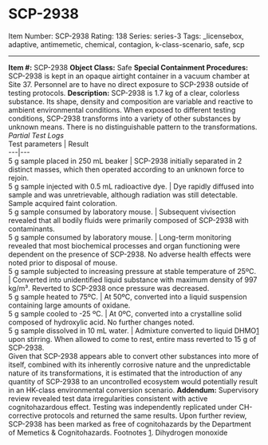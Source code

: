 # SCP-2938
Item Number: SCP-2938
Rating: 138
Series: series-3
Tags: _licensebox, adaptive, antimemetic, chemical, contagion, k-class-scenario, safe, scp

---

**Item #:** SCP-2938
**Object Class:** Safe
**Special Containment Procedures:** SCP-2938 is kept in an opaque airtight container in a vacuum chamber at Site 37. Personnel are to have no direct exposure to SCP-2938 outside of testing protocols.
**Description:** SCP-2938 is 1.7 kg of a clear, colorless substance. Its shape, density and composition are variable and reactive to ambient environmental conditions. When exposed to different testing conditions, SCP-2938 transforms into a variety of other substances by unknown means. There is no distinguishable pattern to the transformations.
_Partial Test Logs_  
Test parameters | Result  
---|---  
5 g sample placed in 250 mL beaker | SCP-2938 initially separated in 2 distinct masses, which then operated according to an unknown force to rejoin.  
5 g sample injected with 0.5 mL radioactive dye. | Dye rapidly diffused into sample and was unretrievable, although radiation was still detectable. Sample acquired faint coloration.  
5 g sample consumed by laboratory mouse. | Subsequent vivisection revealed that all bodily fluids were primarily composed of SCP-2938 with contaminants.  
5 g sample consumed by laboratory mouse. | Long-term monitoring revealed that most biochemical processes and organ functioning were dependent on the presence of SCP-2938. No adverse health effects were noted prior to disposal of mouse.  
5 g sample subjected to increasing pressure at stable temperature of 25ºC. | Converted into unidentified liquid substance with maximum density of 997 kg/m³. Reverted to SCP-2938 once pressure was decreased.  
5 g sample heated to 75ºC. | At 50ºC, converted into a liquid suspension containing large amounts of oxidane.  
5 g sample cooled to -25 ºC. | At 0ºC, converted into a crystalline solid composed of hydroxylic acid. No further changes noted.  
5 g sample dissolved in 10 mL water. | Admixture converted to liquid DHMO[1](javascript:;) upon stirring. When allowed to come to rest, entire mass reverted to 15 g of SCP-2938.  
Given that SCP-2938 appears able to convert other substances into more of itself, combined with its inherently corrosive nature and the unpredictable nature of its transformations, it is estimated that the introduction of any quantity of SCP-2938 to an uncontrolled ecosystem would potentially result in an HK-class environmental conversion scenario.
**Addendum:** Supervisory review revealed test data irregularities consistent with active cognitohazardous effect. Testing was independently replicated under CH-corrective protocols and returned the same results. Upon further review, SCP-2938 has been marked as free of cognitohazards by the Department of Memetics & Cognitohazards.
Footnotes
[1](javascript:;). Dihydrogen monoxide